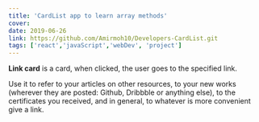 ```yaml
---
title: 'CardList app to learn array methods'
cover: 
date: 2019-06-26
link: https://github.com/Amirmoh10/Developers-CardList.git
tags: ['react','javaScript','webDev', 'project']
---
```


**Link card** is a card, when clicked, the user goes to the specified link.

Use it to refer to your articles on other resources, to your new works (wherever they are posted: Github, Dribbble or anything else), to the certificates you received, and in general, to whatever is more convenient give a link.
